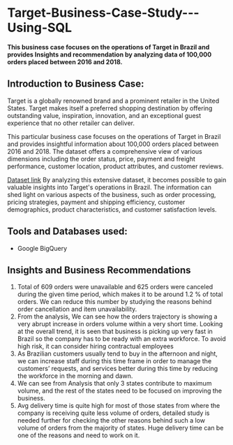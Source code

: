 # Target-Business-Case-Study---Using-SQL
**This business case focuses on the operations of Target in Brazil and provides Insights and recommendation by analyzing data of 100,000 orders placed between 2016 and 2018.**

## Introduction to Business Case:
Target is a globally renowned brand and a prominent retailer in the United States. Target makes itself a preferred shopping destination by offering outstanding value, inspiration, innovation, and an exceptional guest experience that no other retailer can deliver.

This particular business case focuses on the operations of Target in Brazil and provides insightful information about 100,000 orders placed between 2016 and 2018. The dataset offers a comprehensive view of various dimensions including the order status, price, payment and freight performance, customer location, product attributes, and customer reviews.

[Dataset link](https://drive.google.com/drive/folders/1zA-ChERZdS0KQNWjIPKUMtYw5Flu1OUv?usp=drive_link)
By analyzing this extensive dataset, it becomes possible to gain valuable insights into Target's operations in Brazil. The information can shed light on various aspects of the business, such as order processing, pricing strategies, payment and shipping efficiency, customer demographics, product characteristics, and customer satisfaction levels.
## Tools and Databases used:
- Google BigQuery

## Insights and Business Recommendations
1. Total of 609 orders were unavailable and 625 orders were canceled during the given time period, which makes it to be around 1.2 % of total orders.
We can reduce this number by studying the reasons behind order cancellation and item unavailability.
2. From the analysis, We can see how the orders trajectory is showing a very abrupt increase in orders volume within a very short time. Looking at the overall trend, it is seen that business is picking up very fast in Brazil so the company has to be ready with an extra workforce. To avoid high risk, it can consider hiring contractual employees
3. As Brazilian customers usually tend to buy in the afternoon and night, we can increase staff during this time frame in order to manage the customers’ requests, and services better during this time by reducing the workforce in the morning and dawn.
4. We can see from Analysis that only 3 states contribute to maximum volume, and the rest of the states need to be focused on improving the business.
5. Avg delivery time is quite high for most of those states from where the company is receiving quite less volume of orders, detailed study is needed further for checking the other reasons behind such a low volume of orders from the majority of states. Huge delivery time can be one of the reasons and need to work on it.

